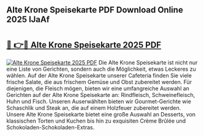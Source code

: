 ## Alte Krone Speisekarte PDF Download Online 2025 lJaAf

# <h2><a href="http://gcd9q1.nevu.top/?p=Alte+Krone+Speisekarte">🔗 👉🔴 Alte Krone Speisekarte 2025 PDF</a></h2>

[![Alte Krone Speisekarte 2025 PDF](https://i.imgur.com/dBaPXMq.png)](http://gcd9q1.nevu.top/?p=Alte+Krone+Speisekarte)
Die Alte Krone Speisekarte ist nicht nur eine Liste von Gerichten, sondern auch die Möglichkeit, etwas Leckeres zu wählen. Auf der Alte Krone Speisekarte unserer Cafeteria finden Sie viele frische Salate, die aus frischem Gemüse und Obst zubereitet werden. Für diejenigen, die Fleisch mögen, bieten wir eine umfangreiche Auswahl an Gerichten auf der Alte Krone Speisekarte an: Rindfleisch, Schweinefleisch, Huhn und Fisch. Unseren Auserwählten bieten wir Gourmet-Gerichte wie Schaschlik und Steak an, die auf einem Holzfeuer zubereitet werden. Unsere Alte Krone Speisekarte bietet eine große Auswahl an Desserts, von klassischen Torten und Kuchen bis hin zu exquisiten Crème Brûlée und Schokoladen-Schokoladen-Extras.
